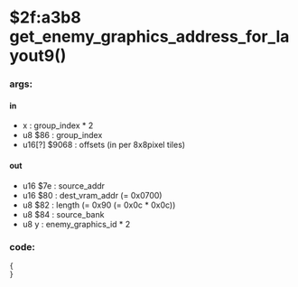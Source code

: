 ﻿
# $2f:a3b8 get_enemy_graphics_address_for_layout9()

### args:

#### in
+	x               : group_index * 2
+	u8 $86          : group_index
+	u16[?] $9068    : offsets (in per 8x8pixel tiles)

#### out
+  u16 $7e : source_addr
+  u16 $80 : dest_vram_addr (= 0x0700)
+  u8  $82 : length (= 0x90 (= 0x0c * 0x0c))
+  u8  $84 : source_bank
+  u8  y   : enemy_graphics_id * 2

### code:
```js
{
}
```


